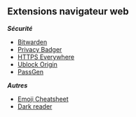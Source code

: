 ## Extensions navigateur web

__*Sécurité*__
- [Bitwarden](https://bitwarden.com/)
- [Privacy Badger](https://www.eff.org/fr/node/99095)
- [HTTPS Everywhere](https://www.eff.org/fr/https-everywhere)
- [Ublock Origin](https://addons.mozilla.org/fr/firefox/addon/ublock-origin/)
- [PassGen](https://addons.mozilla.org/fr/firefox/addon/passgenerator/)

__*Autres*__
- [Emoji Cheatsheet](http://johannh.me/emoji-helper/)
- [Dark reader](https://addons.mozilla.org/fr/firefox/addon/darkreader/)

